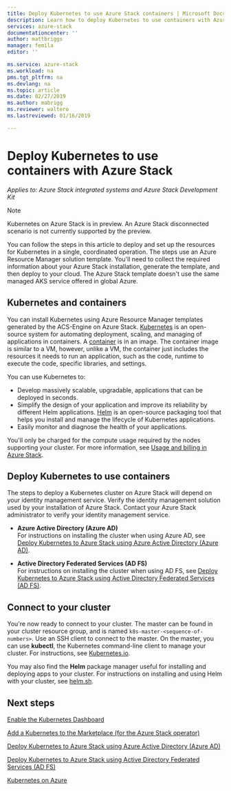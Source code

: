 ```yaml
---
title: Deploy Kubernetes to use Azure Stack containers | Microsoft Docs
description: Learn how to deploy Kubernetes to use containers with Azure Stack.
services: azure-stack
documentationcenter: ''
author: mattbriggs
manager: femila
editor: ''

ms.service: azure-stack
ms.workload: na
pms.tgt_pltfrm: na
ms.devlang: na
ms.topic: article
ms.date: 02/27/2019
ms.author: mabrigg
ms.reviewer: waltero
ms.lastreviewed: 01/16/2019

---
```


# Deploy Kubernetes to use containers with Azure Stack

*Applies to: Azure Stack integrated systems and Azure Stack Development Kit*

> [!Note]  
> Kubernetes on Azure Stack is in preview. An Azure Stack disconnected scenario is not currently supported by the preview.

You can follow the steps in this article to deploy and set up the resources for Kubernetes in a single, coordinated operation. The steps use an Azure Resource Manager solution template. You'll need to collect the required information about your Azure Stack installation, generate the template, and then deploy to your cloud. The Azure Stack template doesn't use the same managed AKS service offered in global Azure.

## Kubernetes and containers

You can install Kubernetes using Azure Resource Manager templates generated by the ACS-Engine on Azure Stack. [Kubernetes](https://kubernetes.io) is an open-source system for automating deployment, scaling, and managing of applications in containers. A [container](https://www.docker.com/what-container) is in an image. The container image is similar to a VM, however, unlike a VM, the container just includes the resources it needs to run an application, such as the code, runtime to execute the code, specific libraries, and settings.

You can use Kubernetes to:

- Develop massively scalable, upgradable, applications that can be deployed in seconds. 
- Simplify the design of your application and improve its reliability by different Helm applications. [Helm](https://github.com/kubernetes/helm) is an open-source packaging tool that helps you install and manage the lifecycle of Kubernetes applications.
- Easily monitor and diagnose the health of your applications.

You'll only be charged for the compute usage required by the nodes supporting your cluster. For more information, see [Usage and billing in Azure Stack](https://docs.microsoft.com/azure/azure-stack/azure-stack-billing-and-chargeback).

## Deploy Kubernetes to use containers

The steps to deploy a Kubernetes cluster on Azure Stack will depend on your identity management service. Verify the identity management solution used by your installation of Azure Stack. Contact your Azure Stack administrator to verify your identity management service.

- **Azure Active Directory (Azure AD)**  
For instructions on installing the cluster when using Azure AD, see [Deploy Kubernetes to Azure Stack using Azure Active Directory (Azure AD)](azure-stack-solution-template-kubernetes-azuread.md).

- **Active Directory Federated Services (AD FS)**  
For instructions on installing the cluster when using AD FS, see [Deploy Kubernetes to Azure Stack using Active Directory Federated Services (AD FS)](azure-stack-solution-template-kubernetes-adfs.md).

## Connect to your cluster

You're now ready to connect to your cluster. The master can be found in your cluster resource group, and is named `k8s-master-<sequence-of-numbers>`. Use an SSH client to connect to the master. On the master, you can use **kubectl**, the Kubernetes command-line client to manage your cluster. For instructions, see [Kubernetes.io](https://kubernetes.io/docs/reference/kubectl/overview).

You may also find the **Helm** package manager useful for installing and deploying apps to your cluster. For instructions on installing and using Helm with your cluster, see [helm.sh](https://helm.sh/).

## Next steps

[Enable the Kubernetes Dashboard](azure-stack-solution-template-kubernetes-dashboard.md)

[Add a Kubernetes to the Marketplace (for the Azure Stack operator)](../operator/azure-stack-solution-template-kubernetes-cluster-add.md)

[Deploy Kubernetes to Azure Stack using Azure Active Directory (Azure AD)](azure-stack-solution-template-kubernetes-azuread.md)

[Deploy Kubernetes to Azure Stack using Active Directory Federated Services (AD FS)](azure-stack-solution-template-kubernetes-adfs.md)

[Kubernetes on Azure](https://docs.microsoft.com/azure/container-service/kubernetes/container-service-kubernetes-walkthrough)
